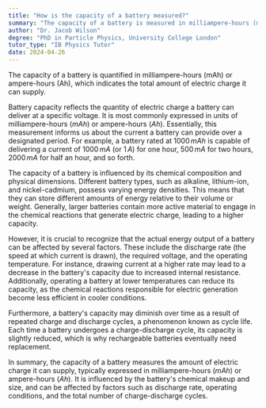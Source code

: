 ```yaml
---
title: "How is the capacity of a battery measured?"
summary: "The capacity of a battery is measured in milliampere-hours (mAh) or ampere-hours (Ah), indicating the amount of charge it can deliver."
author: "Dr. Jacob Wilson"
degree: "PhD in Particle Physics, University College London"
tutor_type: "IB Physics Tutor"
date: 2024-04-26
---
```


The capacity of a battery is quantified in milliampere-hours (mAh) or ampere-hours (Ah), which indicates the total amount of electric charge it can supply.

Battery capacity reflects the quantity of electric charge a battery can deliver at a specific voltage. It is most commonly expressed in units of milliampere-hours ($mAh$) or ampere-hours ($Ah$). Essentially, this measurement informs us about the current a battery can provide over a designated period. For example, a battery rated at $1000 \, mAh$ is capable of delivering a current of $1000 \, mA$ (or $1 \, A$) for one hour, $500 \, mA$ for two hours, $2000 \, mA$ for half an hour, and so forth.

The capacity of a battery is influenced by its chemical composition and physical dimensions. Different battery types, such as alkaline, lithium-ion, and nickel-cadmium, possess varying energy densities. This means that they can store different amounts of energy relative to their volume or weight. Generally, larger batteries contain more active material to engage in the chemical reactions that generate electric charge, leading to a higher capacity.

However, it is crucial to recognize that the actual energy output of a battery can be affected by several factors. These include the discharge rate (the speed at which current is drawn), the required voltage, and the operating temperature. For instance, drawing current at a higher rate may lead to a decrease in the battery's capacity due to increased internal resistance. Additionally, operating a battery at lower temperatures can reduce its capacity, as the chemical reactions responsible for electric generation become less efficient in cooler conditions.

Furthermore, a battery's capacity may diminish over time as a result of repeated charge and discharge cycles, a phenomenon known as cycle life. Each time a battery undergoes a charge-discharge cycle, its capacity is slightly reduced, which is why rechargeable batteries eventually need replacement.

In summary, the capacity of a battery measures the amount of electric charge it can supply, typically expressed in milliampere-hours ($mAh$) or ampere-hours ($Ah$). It is influenced by the battery's chemical makeup and size, and can be affected by factors such as discharge rate, operating conditions, and the total number of charge-discharge cycles.
    